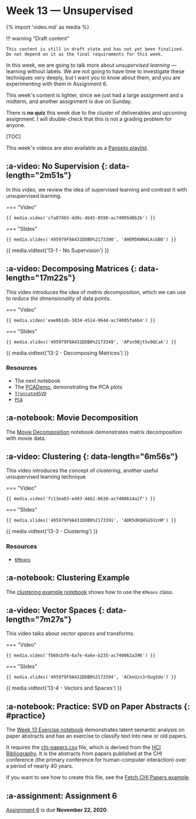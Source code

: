 # Week 13 — Unsupervised
{% import 'video.md' as media %}

!!! warning "Draft content"

    This content is still in draft state and has not yet been finalized.
    Do not depend on it as the final requirements for this week.

In this week, we are going to talk more about *unsupervised learning* — learning without labels.
We are not going to have time to investigate these techniques very deeply, but I want you to know about them, and you are experimenting with them in Assignment 6.

This week's content is lighter, since we just had a large assignment and a midterm, and another assignment is due on Sunday.

There is **no quiz** this week due to the cluster of deliverables and upcoming assignment.
I will double-check that this is not a grading problem for anyone.

[TOC]

This week's videos are also available as a [Panopto playlist](https://boisestate.hosted.panopto.com/Panopto/Pages/Viewer.aspx?pid=d4813668-d25c-4972-b077-ac74005f743a).

## :a-video: No Supervision {: data-length="2m51s"}

In this video, we review the idea of supervised learning and contrast it with unsupervised learning.

=== "Video"

    {{ media.video('cfa074b5-dd9c-4b45-8590-ac74005d8b2b') }}

=== "Slides"

    {{ media.slides('495979F9A431DDB0%2173390', 'AHEM5KWN4LkcGB0') }}

{{ media.vidtext('13-1 - No Supervision') }}

## :a-video: Decomposing Matrices {: data-length="17m22s"}

This video introduces the idea of *matrix decomposition*, which we can use to *reduce the dimensionality* of data points.

=== "Video"

    {{ media.video('eae061db-3834-4514-9644-ac74005fa6b4') }}

=== "Slides"

    {{ media.slides('495979F9A431DDB0%2173349', 'APzn98jtSv0QCak') }}

{{ media.vidtext('13-2 - Decomposing Matrices') }}

### Resources

- The next notebook
- The [PCADemo](./PCADemo.ipynb), demonstrating the PCA plots
- [`TruncatedSVD`](https://scikit-learn.org/stable/modules/generated/sklearn.decomposition.TruncatedSVD.html)
- [`PCA`](https://scikit-learn.org/stable/modules/generated/sklearn.decomposition.PCA.html)

## :a-notebook: Movie Decomposition

The [Movie Decomposition](../../resources/tutorials/MovieDecomp.ipynb) notebook demonstrates matrix decomposition with movie data.

## :a-video: Clustering {: data-length="6m56s"}

This video introduces the concept of *clustering*, another useful unsupervised learning technique.

=== "Video"

    {{ media.video('fc13ea03-e493-4662-8630-ac7400614a2f') }}

=== "Slides"

    {{ media.slides('495979F9A431DDB0%2173391', 'ADR5dKQHSG5VznM') }}

{{ media.vidtext('13-3 - Clustering') }}

### Resources

- [`KMeans`](https://scikit-learn.org/stable/modules/generated/sklearn.cluster.KMeans.html)

## :a-notebook: Clustering Example

The [clustering example notebook](../../resources/tutorials/ClusteringExample.ipynb) shows how to use the `KMeans` class.

## :a-video: Vector Spaces {: data-length="7m27s"}

This video talks about *vector spaces* and transforms.

=== "Video"

    {{ media.video('fb68cbf0-6a7e-4a6e-b235-ac740062a396') }}

=== "Slides"

    {{ media.slides('495979F9A431DDB0%2173394', 'ACkeUzx3rOug5do') }}

{{ media.vidtext('13-4 - Vectors and Spaces') }}

## :a-notebook: Practice: SVD on Paper Abstracts {: #practice}

The [Week 13 Exercise notebook](./Week13.ipynb) demonstrates latent semantic analysis on paper abstracts and has an exercise to classify text into new or old papers.

It requires the [chi-papers.csv](./chi-papers.csv) file, which is derived from the [HCI Bibliography](http://hcibib.org).
It is the abstracts from papers published at the CHI conference (the primary conference for human-computer interaction) over a period of nearly 40 years.

If you want to see how to create this file, see the [Fetch CHI Papers example](../../resources/tutorials/FetchCHIPapers.ipynb).

## :a-assignment: Assignment 6

[Assignment 6](../../assignments/A6/index.md) is due **November 22, 2020**.
